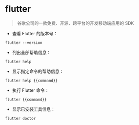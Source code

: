 # flutter

> 谷歌公司的一款免费、开源、跨平台的开发移动端应用的 SDK

- 查看 Flutter 的版本号：

`flutter --version`

- 列出全部帮助信息：

`flutter help`

- 显示指定命令的帮助信息：

`flutter help {{command}}`

- 执行 Flutter 命令：

`flutter {{command}}`

- 显示已安装工具信息：

`flutter doctor`

[#]: contributors: ([李峰])